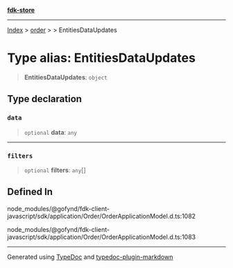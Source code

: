 [**fdk-store**](../../../README.md)
***

[Index](../../../API.md) > [order](../../README.md) > [<internal>](../README.md) > EntitiesDataUpdates

# Type alias: EntitiesDataUpdates

> **EntitiesDataUpdates**: `object`

## Type declaration

### `data`

> `optional` **data**: `any`

***

### `filters`

> `optional` **filters**: `any`[]

## Defined In

node\_modules/@gofynd/fdk-client-javascript/sdk/application/Order/OrderApplicationModel.d.ts:1082

node\_modules/@gofynd/fdk-client-javascript/sdk/application/Order/OrderApplicationModel.d.ts:1083

***
Generated using [TypeDoc](https://typedoc.org/) and [typedoc-plugin-markdown](https://www.npmjs.com/package/typedoc-plugin-markdown)
